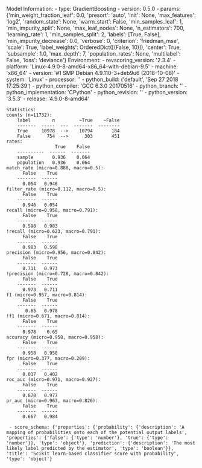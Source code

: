Model Information:
	 - type: GradientBoosting
	 - version: 0.5.0
	 - params: {'min_weight_fraction_leaf': 0.0, 'presort': 'auto', 'init': None, 'max_features': 'log2', 'random_state': None, 'warm_start': False, 'min_samples_leaf': 1, 'min_impurity_split': None, 'max_leaf_nodes': None, 'n_estimators': 700, 'learning_rate': 1, 'min_samples_split': 2, 'labels': [True, False], 'min_impurity_decrease': 0.0, 'verbose': 0, 'criterion': 'friedman_mse', 'scale': True, 'label_weights': OrderedDict([(False, 10)]), 'center': True, 'subsample': 1.0, 'max_depth': 7, 'population_rates': None, 'multilabel': False, 'loss': 'deviance'}
	Environment:
	 - revscoring_version: '2.3.4'
	 - platform: 'Linux-4.9.0-8-amd64-x86_64-with-debian-9.5'
	 - machine: 'x86_64'
	 - version: '#1 SMP Debian 4.9.110-3+deb9u6 (2018-10-08)'
	 - system: 'Linux'
	 - processor: ''
	 - python_build: ('default', 'Sep 27 2018 17:25:39')
	 - python_compiler: 'GCC 6.3.0 20170516'
	 - python_branch: ''
	 - python_implementation: 'CPython'
	 - python_revision: ''
	 - python_version: '3.5.3'
	 - release: '4.9.0-8-amd64'
	
	Statistics:
	counts (n=11732):
		label        n         ~True    ~False
		-------  -----  ---  -------  --------
		True     10978  -->    10794       184
		False      754  -->      303       451
	rates:
		              True    False
		----------  ------  -------
		sample       0.936    0.064
		population   0.936    0.064
	match_rate (micro=0.888, macro=0.5):
		  False    True
		-------  ------
		  0.054   0.946
	filter_rate (micro=0.112, macro=0.5):
		  False    True
		-------  ------
		  0.946   0.054
	recall (micro=0.958, macro=0.791):
		  False    True
		-------  ------
		  0.598   0.983
	!recall (micro=0.623, macro=0.791):
		  False    True
		-------  ------
		  0.983   0.598
	precision (micro=0.956, macro=0.842):
		  False    True
		-------  ------
		  0.711   0.973
	!precision (micro=0.728, macro=0.842):
		  False    True
		-------  ------
		  0.973   0.711
	f1 (micro=0.957, macro=0.814):
		  False    True
		-------  ------
		   0.65   0.978
	!f1 (micro=0.671, macro=0.814):
		  False    True
		-------  ------
		  0.978    0.65
	accuracy (micro=0.958, macro=0.958):
		  False    True
		-------  ------
		  0.958   0.958
	fpr (micro=0.377, macro=0.209):
		  False    True
		-------  ------
		  0.017   0.402
	roc_auc (micro=0.971, macro=0.927):
		  False    True
		-------  ------
		  0.878   0.977
	pr_auc (micro=0.963, macro=0.826):
		  False    True
		-------  ------
		  0.667   0.984
	
	 - score_schema: {'properties': {'probability': {'description': 'A mapping of probabilities onto each of the potential output labels', 'properties': {'false': {'type': 'number'}, 'true': {'type': 'number'}}, 'type': 'object'}, 'prediction': {'description': 'The most likely label predicted by the estimator', 'type': 'boolean'}}, 'title': 'Scikit learn-based classifier score with probability', 'type': 'object'}

